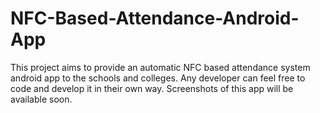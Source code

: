 # NFC-Based-Attendance-Android-App
This project aims to provide an automatic NFC based attendance system android app to the schools and colleges.  Any developer can feel free to code  and develop it in their own way. Screenshots of this app will be available soon.
